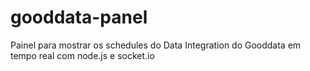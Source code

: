 # gooddata-panel
Painel para mostrar os schedules do Data Integration do Gooddata em tempo real com node.js e socket.io
